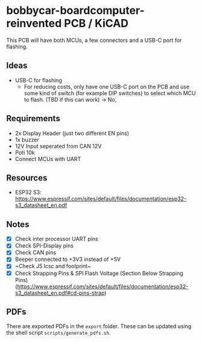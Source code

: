 # bobbycar-boardcomputer-reinvented PCB / KiCAD
This PCB will have both MCUs, a few connectors and a USB-C port for flashing.

## Ideas
- USB-C for flashing
  - For reducing costs, only have one USB-C port on the PCB and use some kind of switch (for example DIP switches) to select which MCU to flash. (TBD if this can work) -> No, 

## Requirements
- 2x Display Header (just two different EN pins)
- 1x buzzer
- 12V Input seperated from CAN 12V
- Poti 10k
- Connect MCUs with UART

## Resources
- ESP32 S3:  https://www.espressif.com/sites/default/files/documentation/esp32-s3_datasheet_en.pdf

## Notes
- [x] Check inter processor UART pins
- [x] Check SPI-Display pins
- [x] Check CAN pins
- [x] Beeper connected to +3V3 instead of +5V
- [x] ~Check J5 lcsc and footprint~
- [x] Check Strapping Pins & SPI Flash Voltage (Section Below Strapping Pins) (https://www.espressif.com/sites/default/files/documentation/esp32-s3_datasheet_en.pdf#cd-pins-strap)

## PDFs
There are exported PDFs in the `export` folder. These can be updated using the shell script `scripts/generate_pdfs.sh`.
